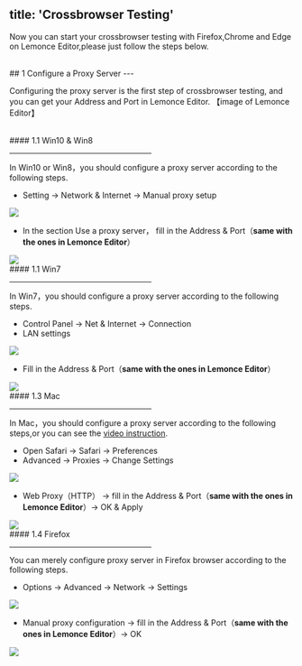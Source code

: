 title: 'Crossbrowser Testing'
---
Now you can start your crossbrowser testing with Firefox,Chrome and Edge on Lemonce Editor,please just follow the steps below.

<br/>
## 1 Configure a Proxy Server
---

Configuring the proxy server is the first step of crossbrowser testing, and you can get your Address and Port in Lemonce Editor.
【image of Lemonce Editor】

<br/>
#### 1.1 Win10 & Win8
<hr width="50%" align="left">

In Win10 or Win8，you should configure a proxy server according to the following steps.
-  Setting → Network & Internet → Manual proxy setup

<img class="box-shadow" src="/images/test-mode/win10-1.png">

- In the section Use a proxy server， fill in the Address & Port（**same with the ones in Lemonce Editor**）

<img class="box-shadow" src="/images/test-mode/win10-2.png">

<br/>
#### 1.1 Win7
<hr width="50%" align="left">

In Win7，you should configure a proxy server according to the following steps.

- Control Panel → Net & Internet → Connection
- LAN settings

<img class="box-shadow" src="/images/test-mode/win7-1.png">

- Fill in the Address & Port（**same with the ones in Lemonce Editor**）

<img src="/images/test-mode/win7-2.png">

<br/>
#### 1.3 Mac
<hr width="50%" align="left">

In Mac，you should configure a proxy server according to the following steps,or you can see the [video instruction](https://www.youtube.com/watch?v=dMLK0cx7V_Y).

- Open Safari → Safari → Preferences
- Advanced → Proxies → Change Settings

<img class="box-shadow" src="/images/test-mode/mac-1.png">

- Web Proxy（HTTP） → fill in the Address & Port（**same with the ones in Lemonce Editor**）→ OK & Apply

<img class="box-shadow" src="/images/test-mode/mac-2.png">

<br/>
#### 1.4 Firefox
<hr width="50%" align="left">

You can merely configure proxy server in Firefox browser according to the following steps.

- Options → Advanced → Network → Settings

<img class="box-shadow" src="/images/test-mode/firefox-1.png">

-  Manual proxy configuration → fill in the Address & Port（**same with the ones in Lemonce Editor**）→ OK

<img class="box-shadow" src="/images/test-mode/firefox-2.png">